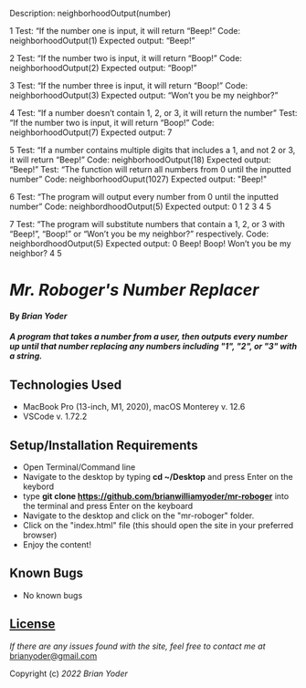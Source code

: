 Description: neighborhoodOutput(number)

1 Test: “If the number one is input, it will return “Beep!”
Code: neighborhoodOutput(1)
Expected output: “Beep!”
 
2 Test: “If the number two is input, it will return “Boop!”
Code: neighborhoodOutput(2)
Expected output: “Boop!”
 
3 Test: “If the number three  is input, it will return “Boop!”
Code: neighborhoodOutput(3)
Expected output: “Won’t you be my neighbor?”
 
4 Test: “If a number doesn’t contain 1, 2, or 3, it will return the number”
Test: “If the number two is input, it will return “Boop!”
Code: neighborhoodOutput(7)
Expected output: 7
 
5 Test: “If a number contains multiple digits that includes a 1, and not 2 or 3, it will return “Beep!”
Code: neighborhoodOutput(18)
Expected output: “Beep!”
Test: “The function will return all numbers from 0 until the inputted number”
Code: neighborhoodOuput(1027)
Expected output: "Beep!"

6 Test: “The program will output every number from 0 until the inputted number”
Code: neighbordhoodOutput(5)
Expected output: 0 1 2 3 4 5 
 
7 Test: “The program will substitute numbers that contain a 1, 2, or 3 with “Beep!”, “Boop!” or “Won’t you be my neighbor?” respectively. 
Code: neighbordhoodOutput(5)
Expected output: 0 Beep! Boop! Won’t you be my neighbor? 4 5

# _Mr. Roboger's Number Replacer_

#### By _**Brian Yoder**_

#### _A program that takes a number from a user, then outputs every number up until that number replacing any numbers including "1", "2", or "3" with a string._

## Technologies Used

* MacBook Pro (13-inch, M1, 2020), macOS Monterey v. 12.6
* VSCode v. 1.72.2


## Setup/Installation Requirements

* Open Terminal/Command line
* Navigate to the desktop by typing **cd ~/Desktop** and press Enter on the keybord
* type **git clone https://github.com/brianwilliamyoder/mr-roboger** into the terminal and press Enter on the keyboard
* Navigate to the desktop and click on the "mr-roboger" folder.
* Click on the "index.html" file (this should open the site in your preferred browser)
* Enjoy the content!


## Known Bugs

* No known bugs

## [License](https://mit-license.org/)

_If there are any issues found with the site, feel free to contact me at_ [brianyoder@gmail.com](brianyoder@gmail.com)

Copyright (c) _2022_ _Brian Yoder_